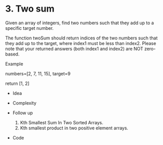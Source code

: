 # 3. Two sum

Given an array of integers, find two numbers such that they add up to a specific target number.

The function twoSum should return indices of the two numbers such that they add up to the target, where index1 must be less than index2. Please note that your returned answers (both index1 and index2) are NOT zero-based.

Example

numbers=[2, 7, 11, 15], target=9

return [1, 2]

* Idea

	
* Complexity


* Follow up

	1. Kth Smallest Sum In Two Sorted Arrays.
	2. Kth smallest product in two positive element arrays.



* Code

``` objective-c



```

``` objective-c


```

``` objective-c

```
